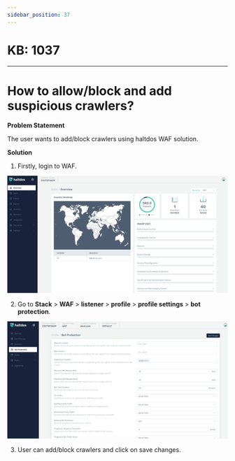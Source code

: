 ```yaml
---
sidebar_position: 37
---
```


# KB: 1037
-----------

# How to allow/block and add suspicious crawlers?

**Problem Statement**

The user wants to add/block crawlers using haltdos WAF solution.

**Solution**

1. Firstly, login to WAF.

![kb-1037](/img/waf/kb/v2/overview_kb_1037_1.png)

2. Go to **Stack** > **WAF** > **listener** > **profile** > **profile settings** > **bot protection**.

![kb-1037](/img/waf/kb/v2/bot_kb_1037_2.png)

3. User can add/block crawlers and click on save changes.


